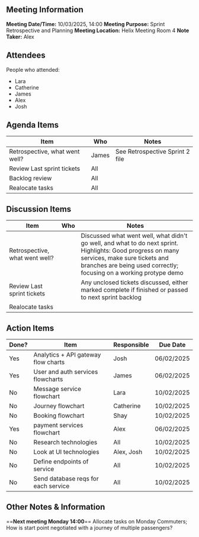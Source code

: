 ## Meeting Information
**Meeting Date/Time:** 10/03/2025, 14:00
**Meeting Purpose:** Sprint Retrospective and Planning
**Meeting Location:** Helix Meeting Room 4
**Note Taker:** Alex
## Attendees
People who attended:
- Lara
- Catherine
- James
- Alex
- Josh

## Agenda Items
| **Item**                   | **Who** | **Notes** |
| -------------------------- | ------- | --------- |
| Retrospective, what went well?    |  James  |  See Retrospective Sprint 2 file  |
| Review Last sprint tickets | All     |           |
| Backlog review  | All  |           |
| Realocate tasks | All  |           |

## Discussion Items
| **Item**   | **Who** | **Notes** |
| -- | -- | -- |
| Retrospective, what went well?     |         |   Discussed what went well, what didn't go well, and what to do next sprint. Highlights: Good progress on many services, make sure tickets and branches are being used correctly; focusing on a working protype demo |
| Review Last sprint tickets |         | Any unclosed tickets discussed, either marked complete if finished or passed to next sprint backlog |
| Realocate tasks |          | 

## Action Items
| Done? | Item                                | Responsible | Due Date   |
| ----- | ----------------------------------- | ----------- | ---------- |
| Yes   | Analytics + API gateway flow charts | Josh        | 06/02/2025 |
| Yes   | User and auth services flowcharts   | James       | 06/02/2025 |
| No    | Message service flowchart           | Lara        | 10/02/2025 |
| No    | Journey flowchart                   | Catherine   | 10/02/2025 |
| No    | Booking flowchart                   | Shay        | 10/02/2025 |
| Yes   | payment services flowchart          | Alex        | 06/02/2025 |
| No    | Research technologies               | All         | 10/02/2025 |
| No    | Look at UI technologies             | Alex, Josh  | 10/02/2025 |
| No    | Define endpoints of service         | All         | 10/02/2025 |
| No    | Send database reqs for each service | All         | 10/02/2025 |


## Other Notes & Information
==**Next meeting Monday 14:00**==
Allocate tasks on Monday 
Commuters; How is start point negotiated with a journey of multiple passengers?